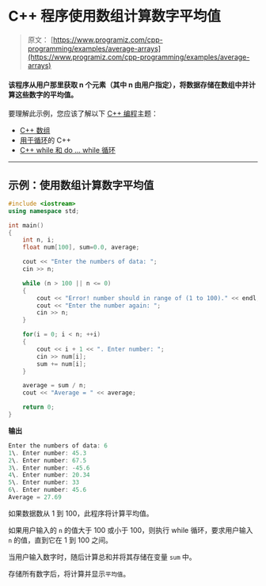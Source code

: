 # C++ 程序使用数组计算数字平均值

> 原文： [https://www.programiz.com/cpp-programming/examples/average-arrays](https://www.programiz.com/cpp-programming/examples/average-arrays)

#### 该程序从用户那里获取 n 个元素（其中 n 由用户指定），将数据存储在数组中并计算这些数字的平均值。

要理解此示例，您应该了解以下 [C++ 编程](/cpp-programming "C++ tutorial")主题：

*   [C++ 数组](/cpp-programming/arrays)
*   [用于循环](/cpp-programming/for-loop)的 C++ 
*   [C++  while 和 do ... while 循环](/cpp-programming/do-while-loop)

* * *

## 示例：使用数组计算数字平均值

```cpp
#include <iostream>
using namespace std;

int main()
{
    int n, i;
    float num[100], sum=0.0, average;

    cout << "Enter the numbers of data: ";
    cin >> n;

    while (n > 100 || n <= 0)
    {
        cout << "Error! number should in range of (1 to 100)." << endl;
        cout << "Enter the number again: ";
        cin >> n;
    }

    for(i = 0; i < n; ++i)
    {
        cout << i + 1 << ". Enter number: ";
        cin >> num[i];
        sum += num[i];
    }

    average = sum / n;
    cout << "Average = " << average;

    return 0;
} 
```

**输出**

```cpp
Enter the numbers of data: 6
1\. Enter number: 45.3
2\. Enter number: 67.5
3\. Enter number: -45.6
4\. Enter number: 20.34
5\. Enter number: 33
6\. Enter number: 45.6
Average = 27.69 
```

如果数据数从 1 到 100，此程序将计算平均值。

如果用户输入的 `n` 的值大于 100 或小于 100，则执行 while 循环，要求用户输入 `n` 的值，直到它在 1 到 100 之间。

当用户输入数字时，随后计算总和并将其存储在变量 `sum` 中。

存储所有数字后，将计算并显示`平均值`。